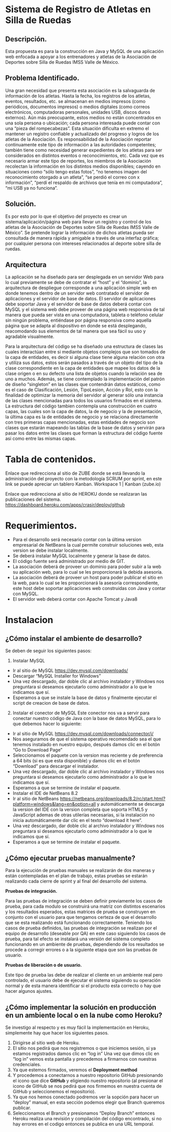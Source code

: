 # Sistema de Registro de Atletas en Silla de Ruedas

## Descripción.

Esta propuesta es para la construcción en Java y MySQL de una aplicación web enfocada a apoyar a los entrenadores y atletas de la Asociación de Deportes sobre Silla de Ruedas IMSS Valle de México.

## Problema Identificado.

Una gran necesidad que presenta esta asociación es la salvaguarda de información de los atletas. Hasta la fecha, los registros de los atletas, eventos, resultados, etc. se almacenan en medios impresos (como periódicos, documentos impresos) o medios digitales (como correos electrónicos, computadoras personales, unidades USB, discos duros externos). Aún más preocupante, estos medios no están concentrados en una sola persona o ubicación; cada persona interesada puede contar con una “pieza del rompecabezas”. 
Esta situación dificulta en extremo el mantener un registro confiable y actualizado del progreso y logros de los atletas de la Asociación. Es responsabilidad de la Asociación reportar continuamente este tipo de información a las autoridades competentes; también tiene como necesidad generar expedientes de los atletas para ser considerados en distintos eventos o reconocimientos, etc. 
Cada vez que es necesario armar este tipo de reportes, los miembros de la Asociación recolectan la información en los distintos medios disponibles; cayendo en situaciones como “sólo tengo estas fotos”, “no tenemos imagen del reconocimiento otorgado a un atleta”, “se perdió el correo con x información”, “perdí el respaldo de archivos que tenía en mi computadora”, “mi USB ya no funciona”.

## Solución. 

Es por esto por lo que el objetivo del proyecto es crear un sistema/aplicación/página web para llevar un registro y control de los atletas de la Asociación de Deportes sobre Silla de Ruedas IMSS Valle de México”. Se pretende lograr la información de dichos atletas pueda ser consultada de manera rápida y amigable a través de una interfaz gráfica; por cualquier persona con intereses relacionados al deporte sobre silla de ruedas.

## Arquitectura

La aplicación se ha diseñado para ser desplegada en un servidor Web para lo cual previamente se debe de contratar el “host” y el “dominio”, la arquitectura de despliegue corresponde a una aplicación simple web en donde tenemos dentro de un servidor web contratado el servidor de aplicaciones y el servidor de base de datos.  El servidor de aplicaciones debe soportar Java y el servidor de base de datos deberá contar con MySQL y el sistema web debe proveer de una página web responsiva de tal manera que pueda ser vista en una computadora, tableta o teléfono celular sin ningún problema, entiéndase por página responsiva como aquella página que se adapta al dispositivo en donde se está desplegando, reacomodando sus elementos de tal manera que sea fácil su uso y agradable visualmente. 

Para la arquitectura del código se ha diseñado una estructura de clases las cuales interactúan entre si mediante objetos complejos que son tomados de la capa de entidades, es decir si alguna clase tiene alguna relación con otra y utiliza sus datos, estos serán pasados a través de un objeto del tipo de la clase correspondiente en la capa de entidades que mapee los datos de la clase origen o en su defecto una lista de objetos cuando la relación sea de uno a muchos. Además, se tiene contemplado la implementación del patrón de diseño “singleton” en las clases que contendrán datos estáticos, como es el caso de Clasificación, Lesión, TipoLesion, Acción y Rol, esto con la finalidad de optimizar la memoria del servidor al generar sólo una instancia de las clases mencionadas para todos los usuarios firmados en el sistema. 
La estructura del código tambien contempla una construcción en cuatro capas, las cuales son la capa de datos, la de negocio y la de presentación, la última capa es la de entidades de negocio y se relaciona directamente con tres primeras capas mencionadas,  estas entidades de negocio son clases que estarán mapeando las tablas de la base de datos y servirán para pasar los datos entre las clases que forman la estructura del código fuente asi como entre las mismas capas.

# Tabla de contenidos.

Enlace que redirecciona al sitio de ZUBE donde se está llevando la administración del proyecto con la metodología SCRUM por sprint, en este link se puede apreciar un tablero Kanban.
Workspace 1 | Kanban (zube.io)

Enlace que redirecciona al sitio de HEROKU donde se realizaran las publicaciones del sistema.
https://dashboard.heroku.com/apps/crasir/deploy/github

# Requerimientos.

- Para el desarrollo será necesario contar con la última version empresarial de NetBeans la cual permite construir soluciones web, esta version se debe instalar localmente. 
- Se deberá instalar MySQL localmente y generar la base de datos.
- El código fuente será administrado por medio de GIT.
- La asociación deberá de proveer un dominio para poder subir a la web su aplicación web, para lo cual se les proporcionará la debida asesoría. 
- La asociación deberá de proveer un host para poder publicar el sitio en la web, para lo cual se les proporcionará la asesoría correspondiente, este host debe soportar aplicaciones web      construidas con Java y contar con MySQL.
- El servidor web deberá contar con Apache Tomcat y Java8

# Instalacion

## ¿Cómo instalar el ambiente de desarrollo?

Se deben de seguir los siguientes pasos:

1. Instalar MySQL
- Ir al sitio de MySQL https://dev.mysql.com/downloads/
- Descargar “MySQL Installer for Windows”
- Una vez descargado, dar doble clic al archivo instalador y Windows nos preguntara si deseamos ejecutarlo como administrador a lo que le indicamos que sí.
- Esperamos a que se instale la base de datos y finalmente ejecutar el script de creacion de base de datos.

2. Instalar el conector de MySQL
   Este conector nos va a servir para conectar nuestro código de Java con la base de datos MySQL, para lo que debemos hacer lo siguiente:

- Ir al sitio de MySQL https://dev.mysql.com/downloads/connector/j/
- Nos aseguramos de que el sistema operativo recomendado sea el que tenemos instalado en nuestro equipo, después damos clic en el botón “Go to Download Page”
- Seleccionamos el paquete con la version mas reciente y de preferencia a 64 bits (si es que esta disponible) y damos clic en el botón “Download” para descargar el instalador.
- Una vez descargado, dar doble clic al archivo instalador y Windows nos preguntara si deseamos ejecutarlo como administrador a lo que le indicamos que sí.
- Esperamos a que se termine de instalar el paquete.
- Instalar el IDE de NetBeans 8.2
- Ir al sitio de NetBeans https://netbeans.org/downloads/8.2/rc/start.html?platform=windows&lang=en&option=all y automáticamente se descarga la version del IDE con la version completa que   soporta HTML5 y JavaScript ademas de otras utilerías necesarias,  si la instalación no inicia automáticamente dar clic en el texto “download it here”.
- Una vez descargado, dar doble clic al archivo instalador y Windows nos preguntara si deseamos ejecutarlo como administrador a lo que le indicamos que sí.
- Esperamos a que se termine de instalar el paquete.

## ¿Cómo ejecutar pruebas manualmente?
Para la ejecución de pruebas manuales se realizarán de dos maneras y están contempladas en el plan de trabajo, estas pruebas se estarán realizando cada cierre de sprint y al final del desarrollo del sistema.

**Pruebas de integración.**

Para las pruebas de integración se deben definir previamente los casos de prueba, para cada modulo se construirá una matriz con distintos escenarios y los resultados esperados, estas matrices de prueba se construyen en conjunto con el usuario para que tengamos certeza de que el desarrollo que se esta realizando está funcionando correctamente. Teniendo los casos de prueba definidos, las pruebas de integración se realizan por el equipo de desarrollo (deseable por QA) en este caso siguiendo los casos de prueba, para tal efecto se instalará una versión del sistema completo funcionando en un ambiente de pruebas, dependiendo de los resultados se procede a corregir errores o a la siguiente etapa que son las pruebas de usuario.

**Pruebas de liberación o de usuario.**

Este tipo de prueba las debe de realizar el cliente en un ambiente real pero controlado, el usuario debe de ejecutar el sistema siguiendo su operación normal y de esta manera identificar si el producto esta correcto o hay que hacer algunos ajustes.


## ¿Cómo implementar la solución en producción en un ambiente local o en la nube como Heroku?

Se investigo al respecto y es muy fácil la implementación en Heroku, simplemente hay que hacer los siguientes pasos. 

1. Dirigirse al sitio web de Heroku.  
2. El sitio nos pedirá que nos registremos o que iniciemos sesión, si ya estamos registrados damos clic en “log in” 
   Una vez que dimos clic en “log in” vemos esta pantalla y precedemos a firmarnos con nuestras credenciales.
3. Ya que estemos firmados, veremos el **Deployment method**
4. Y procedemos a conectarnos a nuestro repositorio GitHub presionando el icono que dice **GitHub** y eligiendo nuestro repositorio (al presionar el icono de GitHub se nos pedirá que nos firmemos en    nuestra cuenta de GitHub y seleccionemos el repositorio).
5. Ya que nos hemos conectado podremos ver la sopción para hacer un “deploy” manual, en esta sección podemos elegir que Branch queremos publicar.
6. Seleccionamos el Branch y presionamos “Deploy Branch” entonces Heroku realiza una revisión y compilación del código encontrado, si no hay errores en el codigo entonces se publica en una URL temporal.



 

